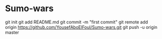# Sumo-wars
git init
git add README.md
git commit -m "first commit"
git remote add origin https://github.com/YousefAboElFoul/Sumo-wars.git
git push -u origin master
